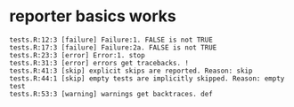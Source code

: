 # reporter basics works

    tests.R:12:3 [failure] Failure:1. FALSE is not TRUE
    tests.R:17:3 [failure] Failure:2a. FALSE is not TRUE
    tests.R:23:3 [error] Error:1. stop
    tests.R:31:3 [error] errors get tracebacks. !
    tests.R:41:3 [skip] explicit skips are reported. Reason: skip
    tests.R:44:1 [skip] empty tests are implicitly skipped. Reason: empty test
    tests.R:53:3 [warning] warnings get backtraces. def

